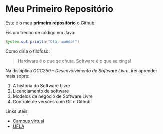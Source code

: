 # Meu Primeiro Repositório

Este é o meu **primeiro repositório** o Github.

Eis um trecho de código em Java:

```java
System.out.println("Olá, mundo!")
```

Como diria o filófoso:

> Hardware é o que se chuta. Software é o que se xinga!

Na disciplina *GCC259 - Desenvolvimento de Software Livre*, irei aprender mais sobre:

1. A história do Software Livre
2. Licenciamento de software
3. Modelos de negócio de Software Livre
4. Controle de versões com Git e Github

Links úteis:

* [Campus virtual](https://campusvirtual.ufla.br)
* [UFLA](https://ufla.br "Universidade Federal de Lavras")

